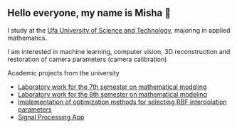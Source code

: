 ## Hello everyone, my name is Misha 👋
I study at the [Ufa University of Science and Technology](https://study.uust.ru/), majoring in applied mathematics.

I am interested in machine learning, computer vision, 3D reconstruction and restoration of camera parameters (camera calibration)

Academic projects from the university
- [Laboratory work for the 7th semester on mathematical modeling](https://github.com/Mis-prog/matmod/)
- [Laboratory work for the 8th semester on mathematical modeling](https://github.com/Mis-prog/matmod-8sem/)
- [Implementation of optimization methods for selecting RBF interpolation parameters](https://github.com/Mis-prog/kursovai_5sem)
- [Signal Processing App](https://github.com/Mis-prog/digital-signal-processing-app)
